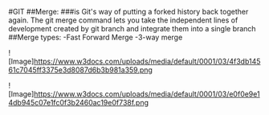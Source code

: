 #GIT
##Merge:
###is Git's way of putting a forked history back together again. The git merge command lets you take the independent lines of development created by git branch and integrate them into a single branch
##Merge types:
-Fast Forward Merge
-3-way merge

![Image]https://www.w3docs.com/uploads/media/default/0001/03/4f3db14561c7045ff3375e3d8087d6b3b981a359.png

![Image]https://www.w3docs.com/uploads/media/default/0001/03/e0f0e9e14db945c07e1fc0f3b2460ac19e0f738f.png

